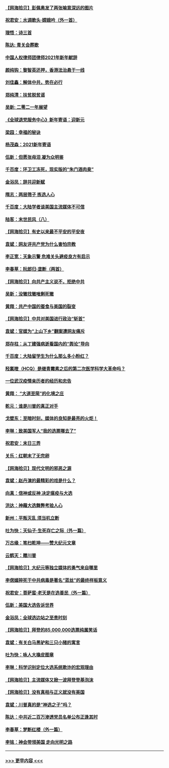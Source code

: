 #### [【网海拾贝】彭佩奥发了两张喻意深远的图片](../pages/nsc993/n12663515.md?t=01041051) 
#### [祝君安：水调歌头·嫦娥吟（外一首）](../pages/nsc993/n12663345.md?t=01041051) 
#### [理悟：诗三首](../pages/nsc993/n12663334.md?t=01041051) 
#### [陈达: 青关会葬歌](../pages/nsc993/n12663305.md?t=01041051) 
#### [中国人权律师团律师2021年新年献辞](../pages/nsc993/n12661792.md?t=01041051) 
#### [颜纯钩：黎智英还押，香港法治悬于一线](../pages/nsc993/n12661371.md?t=01041051) 
#### [刘佳鑫：解体中共，势在必行](../pages/nsc993/n12661335.md?t=01041051) 
#### [郑纯清：扶贫脱贫谣](../pages/nsc993/n12658729.md?t=01041051) 
#### [吴新: 二零二一年展望](../pages/nsc993/n12658664.md?t=01041051) 
#### [《全球退党服务中心》新年寄语：迎新元](../pages/nsc993/n12658408.md?t=01041051) 
#### [梁园：幸福的秘诀](../pages/nsc993/n12658061.md?t=01041051) 
#### [杨茂森：2021新年寄语](../pages/nsc993/n12658128.md?t=01041051) 
#### [伍新：但愿张母泪 凝为众明鉴](../pages/nsc993/n12656861.md?t=01041051) 
#### [千百度：环卫工冻死，现实版的“朱门酒肉臭”](../pages/nsc993/n12655588.md?t=01041051) 
#### [金浴凤：辞共迎新赋](../pages/nsc993/n12653369.md?t=01041051) 
#### [隋志：两层筛子 拣选人心](../pages/nsc993/n12653341.md?t=01041051) 
#### [千百度：大陆学者谈美国主流媒体不可信](../pages/nsc993/n12651269.md?t=01041051) 
#### [陆客：末世民风（八）](../pages/nsc993/n12648233.md?t=01041051) 
#### [【网海拾贝】有史以来最不平安的平安夜](../pages/nsc993/n12647164.md?t=01041051) 
#### [袁斌：网友评共产党为什么害怕宗教](../pages/nsc993/n12647003.md?t=01041051) 
#### [李正宽：天象示警 危难关头避疫良方有启示](../pages/nsc993/n12646262.md?t=01041051) 
#### [李春草：阮郎归‧垄断（两首）](../pages/nsc993/n12646302.md?t=01041051) 
#### [【网海拾贝】向共产主义说不，拒绝中共](../pages/nsc993/n12645941.md?t=01041051) 
#### [吴新：没辙找辙唯剩死辙](../pages/nsc993/n12643919.md?t=01041051) 
#### [黄翔：共产中国的蚕食与美国的裂变](../pages/nsc993/n12643727.md?t=01041051) 
#### [【网海拾贝】中共对美国进行政治“斩首”](../pages/nsc993/n12642290.md?t=01041051) 
#### [袁斌：官媒为“上山下乡”翻案遭网友痛斥](../pages/nsc993/n12642071.md?t=01041051) 
#### [郑存柱：从丁建强病逝看国内的“舆论”导向](../pages/nsc993/n12640944.md?t=01041051) 
#### [千百度：大陆留学生为什么那么多小粉红？](../pages/nsc993/n12639306.md?t=01041051) 
#### [羟氯喹（HCQ）是继青霉素之后的第二次医学科学大革命吗？](../pages/nsc993/n12638564.md?t=01041051) 
#### [一位武汉疫情亲历者的经历和忠告](../pages/nsc993/n12639029.md?t=01041051) 
#### [黄翔： “大道至简”的化境之庄](../pages/nsc993/n12637541.md?t=01041051) 
#### [乾元：谁是川普的真正对手](../pages/nsc993/n12637090.md?t=01041051) 
#### [戈壁东：至暗时刻，媒体的良知是最亮的火炬！](../pages/nsc993/n12637042.md?t=01041051) 
#### [李琳：致美国军人“我的选票哪去了”](../pages/nsc993/n12635351.md?t=01041051) 
#### [祝君安：末日三弄](../pages/nsc993/n12635324.md?t=01041051) 
#### [关乐：红朝末了无完卵](../pages/nsc993/n12635315.md?t=01041051) 
#### [【网海拾贝】现代文明的邪恶之源](../pages/nsc993/n12634425.md?t=01041051) 
#### [袁斌：赵丹演的最精彩的戏是什么？](../pages/nsc993/n12633316.md?t=01041051) 
#### [向真：信神或反神 决定瘟疫与大选](../pages/nsc993/n12632710.md?t=01041051) 
#### [洪达：神藉大选舞弊考验人心](../pages/nsc993/n12631962.md?t=01041051) 
#### [新州：平叛灭乱  须当机立断](../pages/nsc993/n12631946.md?t=01041051) 
#### [吐为快：天仙子‧生死存亡之际（外一篇）](../pages/nsc993/n12631927.md?t=01041051) 
#### [万古缘：笔扫乾坤——赞大纪元文章](../pages/nsc993/n12631922.md?t=01041051) 
#### [云鹤天：赠川普](../pages/nsc993/n12631823.md?t=01041051) 
#### [【网海拾贝】大纪元等独立媒体的勇气来自哪里](../pages/nsc993/n12629961.md?t=01041051) 
#### [李偲嫣猝死于中共病毒是著名“蓝丝”的最终样板意义](../pages/nsc993/n12628812.md?t=01041051) 
#### [祝君安：菩萨蛮·老天是在选善民（外一篇）](../pages/nsc993/n12628793.md?t=01041051) 
#### [伍新：美国大选告诉世界](../pages/nsc993/n12628768.md?t=01041051) 
#### [金浴凤：全球选边站之至贵时刻](../pages/nsc993/n12627318.md?t=01041051) 
#### [【网海拾贝】拜登的85,000,000选票纯属笑话](../pages/nsc993/n12626569.md?t=01041051) 
#### [袁斌：有关白马黑驴和三只小猪的寓言](../pages/nsc993/n12626198.md?t=01041051) 
#### [吐为快：咏人大橡皮图章](../pages/nsc993/n12624470.md?t=01041051) 
#### [李琳：科学识别定位大选系统欺诈的宏观理由](../pages/nsc993/n12624340.md?t=01041051) 
#### [【网海拾贝】主流媒体又掀一波拜登登基泡沫](../pages/nsc993/n12624000.md?t=01041051) 
#### [【网海拾贝】没有真相与正义就没有美国](../pages/nsc993/n12621885.md?t=01041051) 
#### [袁斌：川普真的是“神选之子”吗？](../pages/nsc993/n12621749.md?t=01041051) 
#### [陈达：中共近二百万渗透党员名单公布正逢其时](../pages/nsc993/n12620870.md?t=01041051) 
#### [李春草：梦断红楼（外一篇）](../pages/nsc993/n12619122.md?t=01041051) 
#### [李铭：神会带领美国 走向光明之路](../pages/nsc993/n12618584.md?t=01041051) 

----
#### [ >>> 更早内容 <<< ](../indexes/nsc993-earlier.md)
